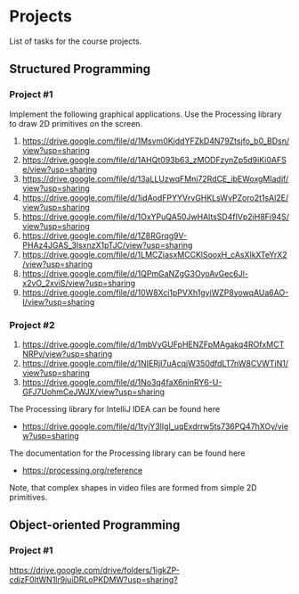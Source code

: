 Projects
========

List of tasks for the course projects.

## Structured Programming

### Project #1

Implement the following graphical applications. Use the Processing library to
draw 2D primitives on the screen.

1. <https://drive.google.com/file/d/1Msvm0KjddYFZkD4N79Ztsjfo_b0_BDsn/view?usp=sharing>
2. <https://drive.google.com/file/d/1AHQt093b63_zMODFzynZp5d9iKi0AFSe/view?usp=sharing>
3. <https://drive.google.com/file/d/13aLLUzwqFMnj72RdCE_ibEWoxgMIadjf/view?usp=sharing>
4. <https://drive.google.com/file/d/1idAodFPYYVrvGHKLsWvPZoro2t1sAl2E/view?usp=sharing>
5. <https://drive.google.com/file/d/1OxYPuQA50JwHAltsSD4fIVp2iH8Fi94S/view?usp=sharing>
6. <https://drive.google.com/file/d/1Z8RGrqg9V-PHAz4JGAS_3lsxnzX1pTJC/view?usp=sharing>
7. <https://drive.google.com/file/d/1LMCZiasxMCCKlSooxH_cAsXlkXTeYrX2/view?usp=sharing>
8. <https://drive.google.com/file/d/1QPmGaNZgG3OyoAvGec6Jl-x2vO_2xviS/view?usp=sharing>
9. <https://drive.google.com/file/d/10W8Xci1pPVXh1gyiWZP8yowqAUa6AO-I/view?usp=sharing>

### Project #2

1. <https://drive.google.com/file/d/1mbVyGUFpHENZFpMAgakq4ROfxMCTNRPv/view?usp=sharing>
2. <https://drive.google.com/file/d/1NIERjI7uAcqjW350dfdLT7nW8CVWTiN1/view?usp=sharing>
3. <https://drive.google.com/file/d/1No3q4faX6ninRY6-U-GFJ7UohmCeJWJX/view?usp=sharing>

The Processing library for IntelliJ IDEA can be found here

* <https://drive.google.com/file/d/1tyjY3lIgI_uqExdrrw5ts736PQ47hXOy/view?usp=sharing>

The documentation for the Processing library can be found here

* <https://processing.org/reference>

Note, that complex shapes in video files are formed from simple 2D primitives.

## Object-oriented Programming

### Project #1

<https://drive.google.com/drive/folders/1igkZP-cdjzF0ltWN1lr9juiDRLoPKDMW?usp=sharing?>
